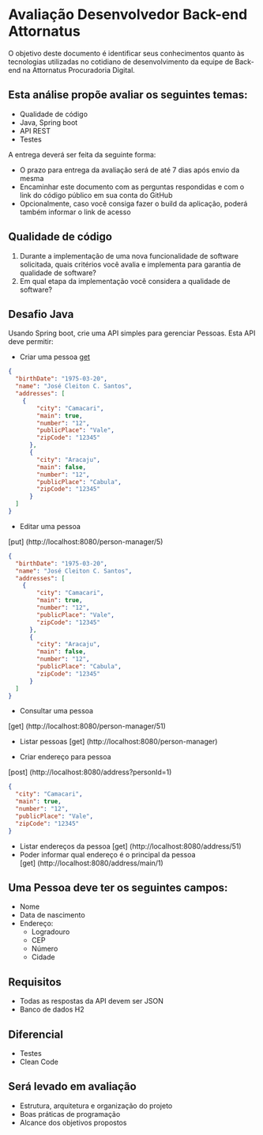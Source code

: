 # Avaliação Desenvolvedor Back-end Attornatus

O objetivo deste documento é identificar seus conhecimentos quanto às tecnologias utilizadas no cotidiano de desenvolvimento da equipe de Back-end na Attornatus Procuradoria Digital.

## Esta análise propõe avaliar os seguintes temas:

- Qualidade de código
- Java, Spring boot
- API REST
- Testes

A entrega deverá ser feita da seguinte forma:

- O prazo para entrega da avaliação será de até 7 dias após envio da mesma
- Encaminhar este documento com as perguntas respondidas e com o link do código público em sua conta do GitHub
- Opcionalmente, caso você consiga fazer o build da aplicação, poderá também informar o link de acesso

## Qualidade de código

1. Durante a implementação de uma nova funcionalidade de software solicitada, quais critérios você avalia e implementa para garantia de qualidade de software?
2. Em qual etapa da implementação você considera a qualidade de software?

## Desafio Java

Usando Spring boot, crie uma API simples para gerenciar Pessoas. Esta API deve permitir:  

- Criar uma pessoa
[get](http://localhost:8080/person-manager/51)
```json
{
  "birthDate": "1975-03-20",
  "name": "José Cleiton C. Santos",
  "addresses": [
    {
        "city": "Camacari",
        "main": true,
        "number": "12",
        "publicPlace": "Vale",
        "zipCode": "12345"
      },
      {
        "city": "Aracaju",
        "main": false,
        "number": "12",
        "publicPlace": "Cabula",
        "zipCode": "12345"
      }
  ]
}
```

- Editar uma pessoa

[put] (http://localhost:8080/person-manager/5)
```json
{
  "birthDate": "1975-03-20",
  "name": "José Cleiton C. Santos",
  "addresses": [
    {
        "city": "Camacari",
        "main": true,
        "number": "12",
        "publicPlace": "Vale",
        "zipCode": "12345"
      },
      {
        "city": "Aracaju",
        "main": false,
        "number": "12",
        "publicPlace": "Cabula",
        "zipCode": "12345"
      }
  ]
}
```
- Consultar uma pessoa

[get] (http://localhost:8080/person-manager/51)


- Listar pessoas
[get] (http://localhost:8080/person-manager)


- Criar endereço para pessoa

[post] (http://localhost:8080/address?personId=1)
```json
{
  "city": "Camacari",
  "main": true,
  "number": "12",
  "publicPlace": "Vale",
  "zipCode": "12345"
}
```

- Listar endereços da pessoa
[get] (http://localhost:8080/address/51)
- Poder informar qual endereço é o principal da pessoa  
[get] (http://localhost:8080/address/main/1)
## Uma Pessoa deve ter os seguintes campos:  

- Nome
- Data de nascimento
- Endereço:
  - Logradouro
  - CEP
  - Número
  - Cidade

## Requisitos  

- Todas as respostas da API devem ser JSON  
- Banco de dados H2

## Diferencial

- Testes
- Clean Code

## Será levado em avaliação 

- Estrutura, arquitetura e organização do projeto  
- Boas práticas de programação  
- Alcance dos objetivos propostos
